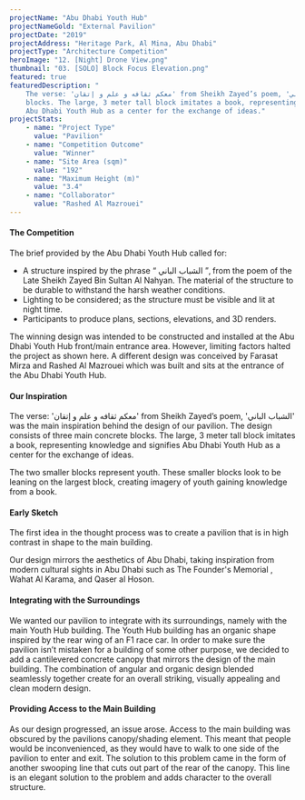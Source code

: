 ```yaml
---
projectName: "Abu Dhabi Youth Hub"
projectNameGold: "External Pavilion"
projectDate: "2019"
projectAddress: "Heritage Park, Al Mina, Abu Dhabi"
projectType: "Architecture Competition"
heroImage: "12. [Night] Drone View.png"
thumbnail: "03. [SOLO] Block Focus Elevation.png"
featured: true
featuredDescription: "
    The verse: 'معكم ثقافه و علم و إتقان' from Sheikh Zayed’s poem, 'الشباب الباني' was the main inspiration behind the design of our pavilion. The design consists of three main concrete
    blocks. The large, 3 meter tall block imitates a book, representing knowledge and signifies
    Abu Dhabi Youth Hub as a center for the exchange of ideas."
projectStats: 
    - name: "Project Type"
      value: "Pavilion"
    - name: "Competition Outcome"
      value: "Winner"
    - name: "Site Area (sqm)"
      value: "192"
    - name: "Maximum Height (m)"
      value: "3.4"
    - name: "Collaborator"
      value: "Rashed Al Mazrouei"
---
```


#### The Competition
The brief provided by the Abu Dhabi Youth Hub called for:
- A structure inspired by the phrase “ الشباب الباني ”, from the
poem of the Late Sheikh Zayed Bin Sultan Al Nahyan.
The material of the structure to be durable to withstand the harsh
weather conditions.
- Lighting to be considered; as the structure must be visible and lit
at night time.
- Participants to produce plans, sections, elevations, and 3D
renders.

The winning design was intended to be constructed and installed at the 
Abu Dhabi Youth Hub front/main entrance area. However, limiting factors halted the project as shown here.
A different design was conceived by Farasat Mirza and Rashed Al Mazrouei which was built and sits at the entrance of the Abu Dhabi Youth Hub.

#### Our Inspiration
The verse: 'معكم ثقافه و علم و إتقان' from Sheikh Zayed’s poem, 'الشباب الباني' was the main inspiration behind the design of our pavilion. The design consists of three main concrete
    blocks. The large, 3 meter tall block imitates a book, representing knowledge and signifies
    Abu Dhabi Youth Hub as a center for the exchange of ideas.
    
The two smaller blocks represent youth. These smaller blocks look to be leaning on the largest block, creating imagery of youth gaining knowledge from a
book.

#### Early Sketch
The first idea in the thought process was to create a
pavilion that is in high contrast in shape to the main
building.

Our design mirrors the aesthetics of Abu Dhabi,
taking inspiration from modern cultural sights in
Abu Dhabi such as The Founder's Memorial , Wahat
Al Karama, and Qaser al Hoson.

#### Integrating with the Surroundings
We wanted our pavilion to integrate with its surroundings, namely with the main Youth Hub
building.
The Youth Hub building has an organic shape inspired by the rear wing of an F1 race car.
In order to make sure the pavilion isn’t mistaken for
a building of some other purpose, we decided to add a cantilevered concrete canopy that mirrors the design of the main building.
The combination of angular and organic design blended seamlessly together create for an overall
striking, visually appealing and clean modern design.

#### Providing Access to the Main Building
As our design progressed, an issue arose. Access to the main building was obscured by the pavilions canopy/shading element.
This meant that people would be inconvenienced, as they would have to walk to one side of the pavilion to enter and exit.
The solution to this problem came in the form of
another swooping line that cuts out part of the rear
of the canopy. This line is an elegant solution to the problem and adds character to the overall structure.

